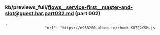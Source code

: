### kb/previews_full/flows__service-first__master-and-slot@guest.har.part032.md (part 002)

```md
,
                  "url": "https://n958200.alteg.io/chunk-KO722YSM.js
```

```

